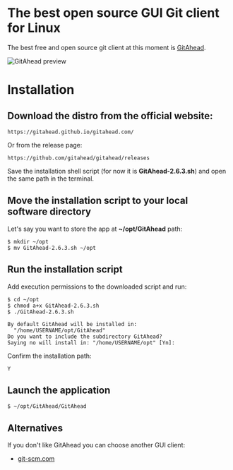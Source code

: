 
# The best open source GUI Git client for Linux

The best free and open source git client at this moment is [GitAhead](https://gitahead.github.io/gitahead.com/).

![GitAhead preview](https://gitahead.github.io/gitahead.com/images/dark@2x.png)

# Installation

## Download the distro from the official website:

    https://gitahead.github.io/gitahead.com/

Or from the release page:

    https://github.com/gitahead/gitahead/releases

Save the installation shell script (for now it is **GitAhead-2.6.3.sh**) and open the same path in the terminal.


## Move the installation script to your local software directory

Let's say you want to store the app at **~/opt/GitAhead** path:

    $ mkdir ~/opt
    $ mv GitAhead-2.6.3.sh ~/opt

## Run the installation script

Add execution permissions to the downloaded script and run:

    $ cd ~/opt
    $ chmod a+x GitAhead-2.6.3.sh
    $ ./GitAhead-2.6.3.sh
    
    By default GitAhead will be installed in:
      "/home/USERNAME/opt/GitAhead"
    Do you want to include the subdirectory GitAhead?
    Saying no will install in: "/home/USERNAME/opt" [Yn]:

Confirm the installation path:
    
    Y
## Launch the application
    
    $ ~/opt/GitAhead/GitAhead

## Alternatives

If you don't like GitAhead you can choose another GUI client:

- [git-scm.com](https://git-scm.com/download/gui/linux)

